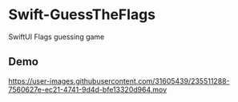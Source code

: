 # Swift-GuessTheFlags

SwiftUI Flags guessing game

## Demo

https://user-images.githubusercontent.com/31605439/235511288-7560627e-ec21-4741-9d4d-bfe13320d964.mov

